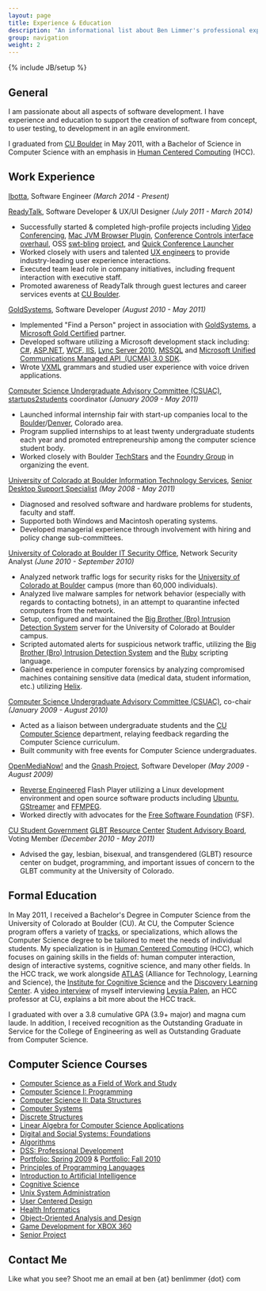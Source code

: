 ```yaml
---
layout: page
title: Experience & Education
description: "An informational list about Ben Limmer's professional experience and educational background"
group: navigation
weight: 2
---
```

{% include JB/setup %}

## General
I am passionate about all aspects of software development. I have experience and education to support the creation of software from concept, to user testing, to development in an agile environment.

I graduated from [CU Boulder](http://www.colorado.edu) in May 2011, with a Bachelor of Science in Computer Science with an emphasis in [Human Centered Computing](http://www.cs.colorado.edu/ugrad/bs/tracks/videos/hcc.mov) (HCC).


## Work Experience
[Ibotta](http://www.ibotta.com/), Software Engineer _(March 2014 - Present)_

[ReadyTalk](http://www.readytalk.com/), Software Developer & UX/UI Designer _(July 2011 - March 2014)_
* Successfully started & completed high-profile projects including [Video Conferencing](http://www.readytalk.com/products-services/video), [Mac JVM Browser Plugin](http://www.readytalk.com/support-training/downloads#mac-plugin), [Conference Controls interface overhaul]({{site.url}}/portfolio/rt/controlsredesign.html), OSS [swt-bling]({{site.url}}/portfolio/swt-bling.html) [project](https://www.github.com/ReadyTalk/swt-bling), and [Quick Conference Launcher](http://www.readytalk.com/support-training/downloads#quick-launcher)
* Worked closely with users and talented [UX engineers](http://en.wikipedia.org/wiki/User_experience) to provide industry-leading user experience interactions.
* Executed team lead role in company initiatives, including frequent interaction with executive staff.
* Promoted awareness of ReadyTalk through guest lectures and career services events at [CU Boulder](http://www.colorado.edu).

[GoldSystems](http://www.goldsys.com), Software Developer _(August 2010 - May 2011)_
* Implemented "Find a Person" project in association with [GoldSystems](http://www.goldsys.com/), a [Microsoft Gold Certified](http://www.microsoft.com/hk/certpartner/default.mspx) partner.
* Developed software utilizing a Microsoft development stack including: [C#](http://en.wikipedia.org/wiki/C_Sharp_(programming_language)), [ASP.NET](http://www.asp.net/learn/whitepapers/aspnet4), [WCF](http://msdn.microsoft.com/en-us/netframework/aa663324),[ IIS](http://www.iis.net/), [Lync Server 2010](http://en.wikipedia.org/wiki/Microsoft_Lync_Server), [MSSQL](http://en.wikipedia.org/wiki/Microsoft_SQL_Server) and [Microsoft Unified Communications Managed API  (UCMA) 3.0 SDK](http://msdn.microsoft.com/en-us/library/gg421023.aspx).
* Wrote [VXML](http://en.wikipedia.org/wiki/VoiceXML) grammars and studied user experience with voice driven applications.

[Computer Science Undergraduate Advisory Committee (CSUAC)](http://www.cs.colorado.edu/ugrad/csuac/), [startups2students](http://startup2student.pbworks.com) coordinator _(January 2009 - May 2011)_
* Launched informal internship fair with start-up companies local to the [Boulder](http://en.wikipedia.org/wiki/Boulder,_Colorado)/[Denver](http://en.wikipedia.org/wiki/Denver), Colorado area.
* Program supplied internships to at least twenty undergraduate students each year and promoted entrepreneurship among the computer science student body.
* Worked closely with Boulder [TechStars](http://techstars.org/) and the [Foundry Group](http://www.foundrygroup.com) in organizing the event.

[University of Colorado at Boulder Information Technology Services](http://www.colorado.edu/its), [Senior Desktop Support Specialist](http://www.colorado.edu/its/support/bugbusters.html) _(May 2008 - May 2011)_
* Diagnosed and resolved software and hardware problems for students, faculty and staff.
* Supported both Windows and Macintosh operating systems.
* Developed managerial experience through involvement with hiring and policy change sub-committees.

[University of Colorado at Boulder IT Security Office](http://www.colorado.edu/its/security/), Network Security Analyst _(June 2010 - September 2010)_
* Analyzed network traffic logs for security risks for the [University of Colorado at Boulder](http://www.colorado.edu) campus (more than 60,000 individuals).
* Analyzed live malware samples for network behavior (especially with regards to contacting botnets), in an attempt to quarantine infected computers from the network.
* Setup, configured and maintained the [Big Brother (Bro) Intrusion Detection System](http://bro-ids.org/) server for the University of Colorado at Boulder campus.
* Scripted automated alerts for suspicious network traffic, utilizing the [Big Brother (Bro) Intrusion Detection System](http://bro-ids.org/) and the [Ruby](http://www.ruby-lang.org/en/) scripting language.
* Gained experience in computer forensics by analyzing compromised machines containing sensitive data (medical data, student information, etc.) utilizing [Helix](http://www.e-fense.com/h3-enterprise.php).

[Computer Science Undergraduate Advisory Committee (CSUAC)](http://www.cs.colorado.edu/ugrad/csuac/), co-chair _(January 2009 - August 2010)_
* Acted as a liaison between undergraduate students and the [CU Computer Science](http://cs.colorado.edu) department, relaying feedback regarding the Computer Science curriculum.
* Built community with free events for Computer Science undergraduates.

[OpenMediaNow!](http://www.openmedianow.org/) and the [Gnash Project](http://www.gnu.org/software/gnash/), Software Developer _(May 2009 - August 2009)_
* [Reverse Engineered](http://en.wikipedia.org/wiki/Reverse_engineering) Flash Player utilizing a Linux development environment and open source software products including [Ubuntu](http://www.ubuntu.com/), [GStreamer](http://www.gstreamer.net/) and [FFMPEG](http://www.ffmpeg.org).
* Worked directly with advocates for the [Free Software Foundation](http://www.fsf.org/) (FSF).

[CU Student Government](http://cusg.colorado.edu/) [GLBT Resource Center](http://www.colorado.edu/glbtrc/index.html) [Student Advisory Board](http://www.colorado.edu/glbtrc/getinvolved.html), Voting Member _(December 2010 - May 2011)_

* Advised the gay, lesbian, bisexual, and transgendered (GLBT) resource center on budget, programming, and important issues of concern to the GLBT community at the University of Colorado.


## Formal Education
In May 2011, I received a Bachelor's Degree in Computer Science from the University of Colorado at Boulder (CU). At CU, the Computer Science program offers a variety of [tracks](http://www.cs.colorado.edu/ugrad/bs/tracks/), or specializations, which allows the Computer Science degree to be tailored to meet the needs of individual students. My specialization is in [Human Centered Computing](http://www.cs.colorado.edu/ugrad/bs/requirements/2010-2011/hcc.html) (HCC), which focuses on gaining skills in the fields of: human computer interaction, design of interactive systems, cognitive science, and many other fields. In the HCC track, we work alongside [ATLAS](http://www.colorado.edu/ATLAS/home.html) (Alliance for Technology, Learning and Science), the [Institute for Cognitive Science](http://ics.colorado.edu/) and the [Discovery Learning Center](http://engineering.colorado.edu/DLC/index.html). A [video interview](http://www.cs.colorado.edu/ugrad/bs/tracks/videos/hcc.mov) of myself interviewing [Leysia Palen](http://www.cs.colorado.edu/~palen/Home/Welcome.html), an HCC professor at CU, explains a bit more about the HCC track.

I graduated with over a 3.8 cumulative GPA (3.9+ major) and magna cum laude. In addition, I received recognition as the Outstanding Graduate in Service for the College of Engineering as well as Outstanding Graduate from Computer Science.


## Computer Science Courses
* [Computer Science as a Field of Work and Study](http://www.cs.colorado.edu/courses/csci1000.html)
* [Computer Science I: Programming](http://www.cs.colorado.edu/courses/csci1300.html)
* [Computer Science II: Data Structures](http://www.cs.colorado.edu/courses/csci2270.html)
* [Computer Systems](http://www.cs.colorado.edu/courses/csci2400.html)
* [Discrete Structures](http://www.cs.colorado.edu/courses/csci2824.html)
* [Linear Algebra for Computer Science Applications](http://www.cs.colorado.edu/courses/csci2830linear.html)
* [Digital and Social Systems: Foundations](http://www.cs.colorado.edu/courses/csci3002.html)
* [Algorithms](http://www.cs.colorado.edu/courses/csci3104.html)
* [DSS: Professional Development](http://www.cs.colorado.edu/courses/csci3112.html)
* [Portfolio: Spring 2009](http://groups.google.com/group/dsspd/web/ben-limmers-weekly-update?pli=1) & [Portfolio: Fall 2010](https://sites.google.com/site/hccpdforum/home/ben-limmer-s-updates)
* [Principles of Programming Languages](http://www.cs.colorado.edu/courses/csci3155.html)
* [Introduction to Artificial Intelligence](http://www.cs.colorado.edu/courses/csci3202.html)
* [Cognitive Science](http://www.cs.colorado.edu/courses/csci3702.html)
* [Unix System Administration](http://www.cs.colorado.edu/courses/csci4113.html)
* [User Centered Design](http://www.cs.colorado.edu/courses/csci4839.html)
* [Health Informatics](http://www.cs.colorado.edu/courses/csci4312.html)
* [Object-Oriented Analysis and Design](http://www.cs.colorado.edu/courses/csci4448.html)
* [Game Development for XBOX 360](http://www.cs.colorado.edu/courses/csci4830xbox360.html)
* [Senior Project](http://www.cs.colorado.edu/~sanders/csci4308/)


## Contact Me
Like what you see? Shoot me an email at ben {at} benlimmer {dot} com
